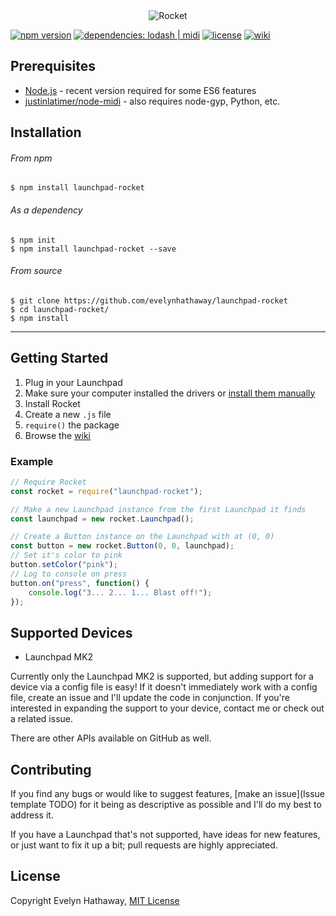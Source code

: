<div align="center"><img alt="Rocket" src="./img/cover/github-cover.png"></div>

[![npm version](https://img.shields.io/npm/v/launchpad-rocket.svg)](https://www.npmjs.com/package/launchpad-rocket)
[![dependencies: lodash | midi](https://img.shields.io/badge/dependencies-lodash%20%7C%20midi-lightgrey.svg)](https://github.com/evelynhathaway/launchpad-rocket/network/dependencies)
[![license](https://img.shields.io/github/license/evelynhathaway/launchpad-rocket.svg)]()
[![wiki](https://img.shields.io/badge/wiki-GitHub-lightgrey.svg)](https://github.com/evelynhathaway/launchpad-rocket/wiki)


## Prerequisites
- [Node.js](https://nodejs.org/en/download/) - recent version required for some ES6 features
- [justinlatimer/node-midi](https://github.com/justinlatimer/node-midi) - also requires node-gyp, Python, etc.


## Installation
###### From npm
```
$ npm install launchpad-rocket
```
###### As a dependency
```
$ npm init
$ npm install launchpad-rocket --save
```
###### From source
```
$ git clone https://github.com/evelynhathaway/launchpad-rocket
$ cd launchpad-rocket/
$ npm install
```


---


## Getting Started
1. Plug in your Launchpad
2. Make sure your computer installed the drivers or [install them manually](https://us.novationmusic.com/launch/launchpad/support-downloads)
3. Install Rocket
4. Create a new `.js` file
5. `require()` the package
6. Browse the [wiki](https://github.com/evelynhathaway/launchpad-rocket/wiki)

### Example
```js
// Require Rocket
const rocket = require("launchpad-rocket");

// Make a new Launchpad instance from the first Launchpad it finds
const launchpad = new rocket.Launchpad();

// Create a Button instance on the Launchpad with at (0, 0)
const button = new rocket.Button(0, 0, launchpad);
// Set it's color to pink
button.setColor("pink");
// Log to console on press
button.on("press", function() {
	console.log("3... 2... 1... Blast off!");
});
```


## Supported Devices
- Launchpad MK2

Currently only the Launchpad MK2 is supported, but adding support for a device via a config file is easy! If it doesn't immediately work with a config file, create an issue and I'll update the code in conjunction. If you're interested in expanding the support to your device, contact me or check out a related issue.

There are other APIs available on GitHub as well.


## Contributing
If you find any bugs or would like to suggest features, [make an issue](Issue template TODO) for it being as descriptive as possible and I'll do my best to address it.

If you have a Launchpad that's not supported, have ideas for new features, or just want to fix it up a bit; pull requests are highly appreciated.


## License
Copyright Evelyn Hathaway, [MIT License](https://github.com/evelynhathaway/launchpad-rocket/blob/master/LICENSE)
